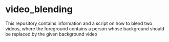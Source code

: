 # video_blending
This repository contains information and a script on how to blend two videos, where the foreground contains a person whose background should be replaced by the given background video
